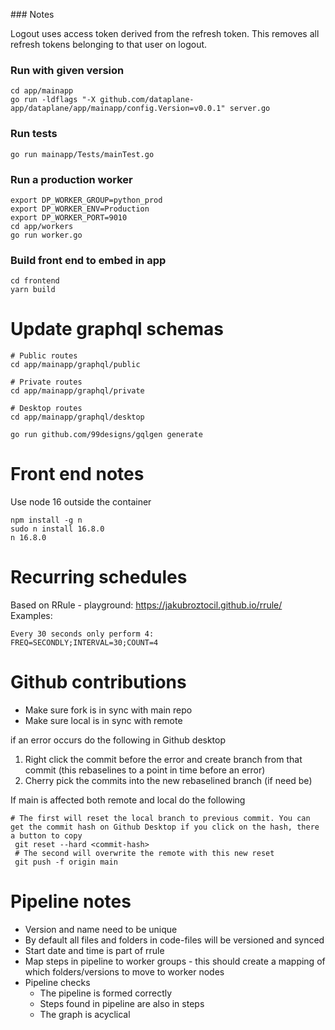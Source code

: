 ### Notes

Logout uses access token derived from the refresh token. This removes all refresh tokens belonging to that user on logout.


### Run with given version
```shell
cd app/mainapp
go run -ldflags "-X github.com/dataplane-app/dataplane/app/mainapp/config.Version=v0.0.1" server.go
```

### Run tests
```
go run mainapp/Tests/mainTest.go
```

### Run a production worker
```shell
export DP_WORKER_GROUP=python_prod
export DP_WORKER_ENV=Production
export DP_WORKER_PORT=9010
cd app/workers
go run worker.go
```

### Build front end to embed in app
```shell
cd frontend
yarn build
```

# Update graphql schemas

```
# Public routes
cd app/mainapp/graphql/public

# Private routes
cd app/mainapp/graphql/private

# Desktop routes
cd app/mainapp/graphql/desktop

go run github.com/99designs/gqlgen generate
```

# Front end notes
Use node 16 outside the container
```
npm install -g n
sudo n install 16.8.0
n 16.8.0
```

# Recurring schedules
Based on RRule - playground: https://jakubroztocil.github.io/rrule/
Examples: 
```
Every 30 seconds only perform 4:
FREQ=SECONDLY;INTERVAL=30;COUNT=4
```

# Github contributions

- Make sure fork is in sync with main repo
- Make sure local is in sync with remote

if an error occurs do the following in Github desktop
1. Right click the commit before the error and create branch from that commit (this rebaselines to a point in time before an error)
2.  Cherry pick the commits into the new rebaselined branch (if need be)

If main is affected both remote and local do the following
```shell
# The first will reset the local branch to previous commit. You can get the commit hash on Github Desktop if you click on the hash, there a button to copy
 git reset --hard <commit-hash>
 # The second will overwrite the remote with this new reset
 git push -f origin main
```

# Pipeline notes
- Version and name need to be unique
- By default all files and folders in code-files will be versioned and synced
- Start date and time is part of rrule
- Map steps in pipeline to worker groups - this should create a mapping of which folders/versions to move to worker nodes
- Pipeline checks
    - The pipeline is formed correctly
    - Steps found in pipeline are also in steps
    - The graph is acyclical


